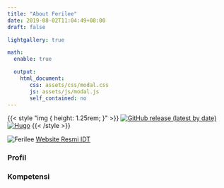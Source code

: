 ```yaml
---
title: "About Ferilee"
date: 2019-08-02T11:04:49+08:00
draft: false

lightgallery: true

math:
  enable: true

  output:
    html_document:
       css: assets/css/modal.css
       js: assets/js/modal.js
       self_contained: no
---
```


{{< style "img { height: 1.25rem; }" >}}
[![GitHub release (latest by date)](https://img.shields.io/github/v/release/khusika/FeelIt?style=flat-square)](https://github.com/khusika/FeelIt/releases)
[![Hugo](https://img.shields.io/badge/Hugo-%5E0.87.0-ff4088?style=flat-square&logo=hugo)](https://gohugo.io/)
{{< /style >}}

![Ferilee](/images/coverferilee.gif)
[Website Resmi IDT](https://web-idt.netlify.app/)
### Profil

### Kompetensi
